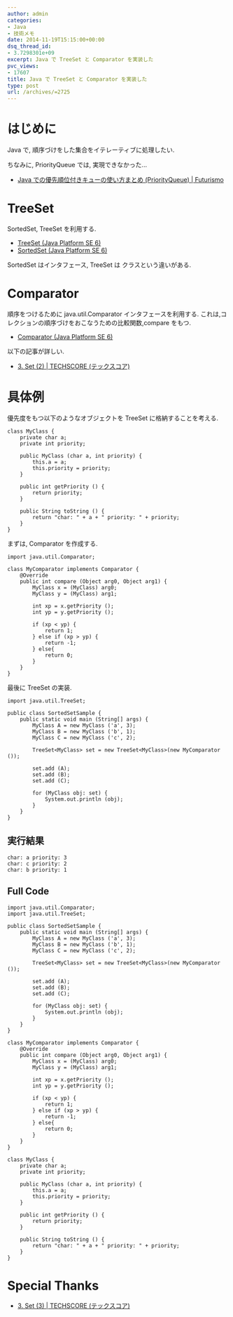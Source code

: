 ```yaml
---
author: admin
categories:
- Java
- 技術メモ
date: 2014-11-19T15:15:00+00:00
dsq_thread_id:
- 3.7298301e+09
excerpt: Java で TreeSet と Comparator を実装した
pvc_views:
- 17607
title: Java で TreeSet と Comparator を実装した
type: post
url: /archives/=2725
---
```


はじめに
========

Java で, 順序づけをした集合をイテレーティブに処理したい.

ちなみに, PriorityQueue では, 実現できなかった...

-   [Java での優先順位付きキューの使い方まとめ (PriorityQueue) |
    Futurismo](https://futurismo.biz/archives/2723)

TreeSet
=======

SortedSet, TreeSet を利用する.

-   [TreeSet (Java Platform
    SE 6)](https://docs.oracle.com/javase/jp/6/api/java/util/TreeSet.html)
-   [SortedSet (Java Platform
    SE 6)](https://docs.oracle.com/javase/jp/6/api/java/util/SortedSet.html)

SortedSet はインタフェース, TreeSet は クラスという違いがある.

Comparator
==========

順序をつけるために java.util.Comparator インタフェースを利用する.
これは,コレクションの順序づけをおこなうための比較関数,compare をもつ.

-   [Comparator (Java Platform
    SE 6)](https://docs.oracle.com/javase/jp/6/api/java/util/Comparator.html)

以下の記事が詳しい.

-   [3. Set (2) | TECHSCORE
    (テックスコア)](https://www.techscore.com/tech/Java/JavaSE/Utility/3-2/)

具体例
======

優先度をもつ以下のようなオブジェクトを TreeSet に格納することを考える.

``` {.java}
class MyClass {
    private char a;
    private int priority;

    public MyClass (char a, int priority) {
        this.a = a;
        this.priority = priority;
    }

    public int getPriority () {
        return priority;
    }

    public String toString () {
        return "char: " + a + " priority: " + priority;
    }
}
```

まずは, Comparator を作成する.

``` {.java}
import java.util.Comparator;

class MyComparator implements Comparator {
    @Override
    public int compare (Object arg0, Object arg1) {
        MyClass x = (MyClass) arg0;
        MyClass y = (MyClass) arg1;

        int xp = x.getPriority ();
        int yp = y.getPriority ();      

        if (xp < yp) {
            return 1;
        } else if (xp > yp) {
            return -1;
        } else{
            return 0;
        }
    }
}
```

最後に TreeSet の実装.

``` {.java}
import java.util.TreeSet;

public class SortedSetSample {
    public static void main (String[] args) {
        MyClass A = new MyClass ('a', 3);       
        MyClass B = new MyClass ('b', 1);
        MyClass C = new MyClass ('c', 2);

        TreeSet<MyClass> set = new TreeSet<MyClass>(new MyComparator ());

        set.add (A);
        set.add (B);
        set.add (C);

        for (MyClass obj: set) {
            System.out.println (obj);
        }
    }
}
```

実行結果
--------

``` {.language}
char: a priority: 3
char: c priority: 2
char: b priority: 1
```

Full Code
---------

``` {.java}
import java.util.Comparator;
import java.util.TreeSet;

public class SortedSetSample {
    public static void main (String[] args) {
        MyClass A = new MyClass ('a', 3);       
        MyClass B = new MyClass ('b', 1);
        MyClass C = new MyClass ('c', 2);

        TreeSet<MyClass> set = new TreeSet<MyClass>(new MyComparator ());

        set.add (A);
        set.add (B);
        set.add (C);

        for (MyClass obj: set) {
            System.out.println (obj);
        }
    }
}

class MyComparator implements Comparator {
    @Override
    public int compare (Object arg0, Object arg1) {
        MyClass x = (MyClass) arg0;
        MyClass y = (MyClass) arg1;

        int xp = x.getPriority ();
        int yp = y.getPriority ();      

        if (xp < yp) {
            return 1;
        } else if (xp > yp) {
            return -1;
        } else{
            return 0;
        }
    }
}

class MyClass {
    private char a;
    private int priority;

    public MyClass (char a, int priority) {
        this.a = a;
        this.priority = priority;
    }

    public int getPriority () {
        return priority;
    }

    public String toString () {
        return "char: " + a + " priority: " + priority;
    }
}
```

Special Thanks
==============

-   [3. Set (3) | TECHSCORE
    (テックスコア)](https://www.techscore.com/tech/Java/JavaSE/Utility/3-3/)

